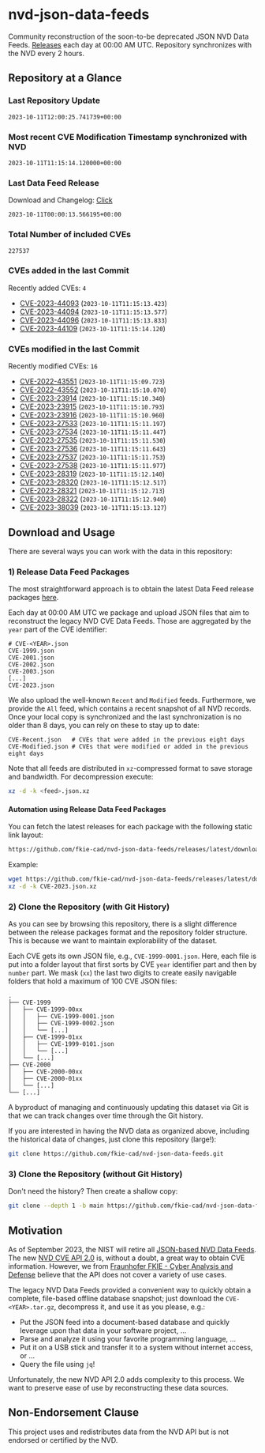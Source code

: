 # nvd-json-data-feeds

Community reconstruction of the soon-to-be deprecated JSON NVD Data Feeds. 
[Releases](https://github.com/fkie-cad/nvd-json-data-feeds/releases/latest) each day at 00:00 AM UTC.
Repository synchronizes with the NVD every 2 hours.

## Repository at a Glance

### Last Repository Update

```plain
2023-10-11T12:00:25.741739+00:00
```

### Most recent CVE Modification Timestamp synchronized with NVD

```plain
2023-10-11T11:15:14.120000+00:00
```

### Last Data Feed Release

Download and Changelog: [Click](https://github.com/fkie-cad/nvd-json-data-feeds/releases/latest)

```plain
2023-10-11T00:00:13.566195+00:00
```

### Total Number of included CVEs

```plain
227537
```

### CVEs added in the last Commit

Recently added CVEs: `4`

* [CVE-2023-44093](CVE-2023/CVE-2023-440xx/CVE-2023-44093.json) (`2023-10-11T11:15:13.423`)
* [CVE-2023-44094](CVE-2023/CVE-2023-440xx/CVE-2023-44094.json) (`2023-10-11T11:15:13.577`)
* [CVE-2023-44096](CVE-2023/CVE-2023-440xx/CVE-2023-44096.json) (`2023-10-11T11:15:13.833`)
* [CVE-2023-44109](CVE-2023/CVE-2023-441xx/CVE-2023-44109.json) (`2023-10-11T11:15:14.120`)


### CVEs modified in the last Commit

Recently modified CVEs: `16`

* [CVE-2022-43551](CVE-2022/CVE-2022-435xx/CVE-2022-43551.json) (`2023-10-11T11:15:09.723`)
* [CVE-2022-43552](CVE-2022/CVE-2022-435xx/CVE-2022-43552.json) (`2023-10-11T11:15:10.070`)
* [CVE-2023-23914](CVE-2023/CVE-2023-239xx/CVE-2023-23914.json) (`2023-10-11T11:15:10.340`)
* [CVE-2023-23915](CVE-2023/CVE-2023-239xx/CVE-2023-23915.json) (`2023-10-11T11:15:10.793`)
* [CVE-2023-23916](CVE-2023/CVE-2023-239xx/CVE-2023-23916.json) (`2023-10-11T11:15:10.960`)
* [CVE-2023-27533](CVE-2023/CVE-2023-275xx/CVE-2023-27533.json) (`2023-10-11T11:15:11.197`)
* [CVE-2023-27534](CVE-2023/CVE-2023-275xx/CVE-2023-27534.json) (`2023-10-11T11:15:11.447`)
* [CVE-2023-27535](CVE-2023/CVE-2023-275xx/CVE-2023-27535.json) (`2023-10-11T11:15:11.530`)
* [CVE-2023-27536](CVE-2023/CVE-2023-275xx/CVE-2023-27536.json) (`2023-10-11T11:15:11.643`)
* [CVE-2023-27537](CVE-2023/CVE-2023-275xx/CVE-2023-27537.json) (`2023-10-11T11:15:11.753`)
* [CVE-2023-27538](CVE-2023/CVE-2023-275xx/CVE-2023-27538.json) (`2023-10-11T11:15:11.977`)
* [CVE-2023-28319](CVE-2023/CVE-2023-283xx/CVE-2023-28319.json) (`2023-10-11T11:15:12.140`)
* [CVE-2023-28320](CVE-2023/CVE-2023-283xx/CVE-2023-28320.json) (`2023-10-11T11:15:12.517`)
* [CVE-2023-28321](CVE-2023/CVE-2023-283xx/CVE-2023-28321.json) (`2023-10-11T11:15:12.713`)
* [CVE-2023-28322](CVE-2023/CVE-2023-283xx/CVE-2023-28322.json) (`2023-10-11T11:15:12.940`)
* [CVE-2023-38039](CVE-2023/CVE-2023-380xx/CVE-2023-38039.json) (`2023-10-11T11:15:13.127`)


## Download and Usage

There are several ways you can work with the data in this repository:

### 1) Release Data Feed Packages

The most straightforward approach is to obtain the latest Data Feed release packages [here](https://github.com/fkie-cad/nvd-json-data-feeds/releases/latest).

Each day at 00:00 AM UTC we package and upload JSON files that aim to reconstruct the legacy NVD CVE Data Feeds.
Those are aggregated by the `year` part of the CVE identifier:

```
# CVE-<YEAR>.json
CVE-1999.json
CVE-2001.json
CVE-2002.json
CVE-2003.json
[...]
CVE-2023.json
```

We also upload the well-known `Recent` and `Modified` feeds.
Furthermore, we provide the `All` feed, which contains a recent snapshot of all NVD records.
Once your local copy is synchronized and the last synchronization is no older than 8 days, you can rely on these to stay up to date:

```plain
CVE-Recent.json   # CVEs that were added in the previous eight days
CVE-Modified.json # CVEs that were modified or added in the previous eight days
```

Note that all feeds are distributed in `xz`-compressed format to save storage and bandwidth.
For decompression execute:

```sh
xz -d -k <feed>.json.xz
```


#### Automation using Release Data Feed Packages

You can fetch the latest releases for each package with the following static link layout:

```sh
https://github.com/fkie-cad/nvd-json-data-feeds/releases/latest/download/CVE-<YEAR>.json.xz
```

Example:

```sh
wget https://github.com/fkie-cad/nvd-json-data-feeds/releases/latest/download/CVE-2023.json.xz
xz -d -k CVE-2023.json.xz
```

### 2) Clone the Repository (with Git History)

As you can see by browsing this repository, there is a slight difference between the release packages format and the repository folder structure.
This is because we want to maintain explorability of the dataset.

Each CVE gets its own JSON file, e.g., `CVE-1999-0001.json`.
Here, each file is put into a folder layout that first sorts by CVE `year` identifier part and then by `number` part.
We mask (`xx`) the last two digits to create easily navigable folders that hold a maximum of 100 CVE JSON files:

```plain
.
├── CVE-1999
│   ├── CVE-1999-00xx
│   │   ├── CVE-1999-0001.json
│   │   ├── CVE-1999-0002.json
│   │   └── [...]
│   ├── CVE-1999-01xx
│   │   ├── CVE-1999-0101.json
│   │   └── [...]
│   └── [...]
├── CVE-2000
│   ├── CVE-2000-00xx
│   ├── CVE-2000-01xx
│   └── [...]
└── [...]
```

A byproduct of managing and continuously updating this dataset via Git is that we can track changes over time through the Git history.

If you are interested in having the NVD data as organized above, including the historical data of changes, just clone this repository (large!):

```sh
git clone https://github.com/fkie-cad/nvd-json-data-feeds.git
```

### 3) Clone the Repository (without Git History)

Don't need the history? Then create a shallow copy:

```sh
git clone --depth 1 -b main https://github.com/fkie-cad/nvd-json-data-feeds.git
```

## Motivation

As of September 2023, the NIST will retire all [JSON-based NVD Data Feeds](https://nvd.nist.gov/vuln/data-feeds#divRetirementBanner-1).
The new [NVD CVE API 2.0](https://nvd.nist.gov/developers/vulnerabilities) is, without a doubt, a great way to obtain CVE information.
However, we from [Fraunhofer FKIE - Cyber Analysis and Defense](https://www.fkie.fraunhofer.de/en/departments/cad.html) believe that the API does not cover a variety of use cases.

The legacy NVD Data Feeds provided a convenient way to quickly obtain a complete, file-based offline database snapshot; just download the `CVE-<YEAR>.tar.gz`, decompress it, and use it as you please, e.g.:

* Put the JSON feed into a document-based database and quickly leverage upon that data in your software project, ...
* Parse and analyze it using your favorite programming language, ...
* Put it on a USB stick and transfer it to a system without internet access, or ...
* Query the file using `jq`!

Unfortunately, the new NVD API 2.0 adds complexity to this process.
We want to preserve ease of use by reconstructing these data sources.

## Non-Endorsement Clause

This project uses and redistributes data from the NVD API but is not endorsed or certified by the NVD.